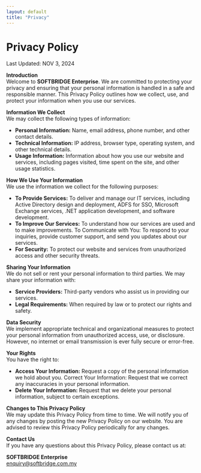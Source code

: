 ```yaml
---
layout: default
title: "Privacy"
---
```

# Privacy Policy
Last Updated: NOV 3, 2024

**Introduction**  
Welcome to **SOFTBRIDGE Enterprise**. We are committed to protecting your privacy and ensuring that your personal information is handled in a safe and responsible manner. This Privacy Policy outlines how we collect, use, and protect your information when you use our services.

**Information We Collect**  
We may collect the following types of information:
- **Personal Information:** Name, email address, phone number, and other contact details.
- **Technical Information:** IP address, browser type, operating system, and other technical details.
- **Usage Information:** Information about how you use our website and services, including pages visited, time spent on the site, and other usage statistics.

**How We Use Your Information**  
We use the information we collect for the following purposes:
- **To Provide Services:** To deliver and manage our IT services, including Active Directory design and deployment, ADFS for SSO, Microsoft Exchange services, .NET application development, and software development.
- **To Improve Our Services:** To understand how our services are used and to make improvements.
To Communicate with You: To respond to your inquiries, provide customer support, and send you updates about our services.
- **For Security:** To protect our website and services from unauthorized access and other security threats.

**Sharing Your Information**  
We do not sell or rent your personal information to third parties. We may share your information with:
- **Service Providers:** Third-party vendors who assist us in providing our services.
- **Legal Requirements:** When required by law or to protect our rights and safety.

**Data Security**  
We implement appropriate technical and organizational measures to protect your personal information from unauthorized access, use, or disclosure. However, no internet or email transmission is ever fully secure or error-free.

**Your Rights**  
You have the right to:
- **Access Your Information:** Request a copy of the personal information we hold about you.
Correct Your Information: Request that we correct any inaccuracies in your personal information.
- **Delete Your Information:** Request that we delete your personal information, subject to certain exceptions.

**Changes to This Privacy Policy**  
We may update this Privacy Policy from time to time. We will notify you of any changes by posting the new Privacy Policy on our website. You are advised to review this Privacy Policy periodically for any changes.

**Contact Us**  
If you have any questions about this Privacy Policy, please contact us at:

**SOFTBRIDGE Enterprise**  
enquiry@softbridge.com.my
